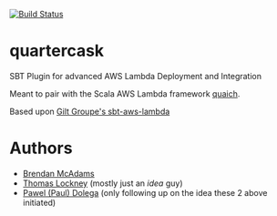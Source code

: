 [![Build Status](https://travis-ci.org/pdolega/quartercask.svg)](https://travis-ci.org/pdolega/quartercask)

# quartercask
SBT Plugin for advanced AWS Lambda Deployment and Integration

Meant to pair with the Scala AWS Lambda framework [quaich](https://github.com/bwmcadams/quaich).

Based upon [Gilt Groupe's sbt-aws-lambda](https://github.com/gilt/sbt-aws-lambda)

# Authors

 * [Brendan McAdams](https://github.com/bwmcadams)
 * [Thomas Lockney](https://github.com/tlockney) (mostly just an _idea_ guy) 
 * [Pawel (Paul) Dolega](https://github.com/pdolega) (only following up on the idea these 2 above initiated)